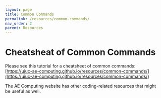 ```yaml
---
layout: page
title: Common Commands
permalink: /resources/common-commands/
nav_order: 2
parent: Resources
---
```


# Cheatsheat of Common Commands

Please see this tutorial for a cheatsheet of common commands: [https://uiuc-ae-computing.github.io/resources/common-commands/](https://uiuc-ae-computing.github.io/resources/common-commands/)

The AE Computing website has other coding-related resources that might be useful as well.